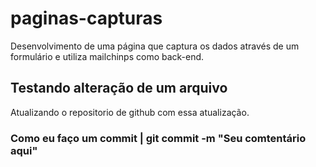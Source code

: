 # paginas-capturas
Desenvolvimento de uma página que captura os dados através de um formulário e utiliza mailchinps como back-end.

## Testando alteração de um arquivo 
Atualizando o repositorio de github com essa atualização.

### Como eu faço um commit | git commit -m "Seu comtentário aqui"

